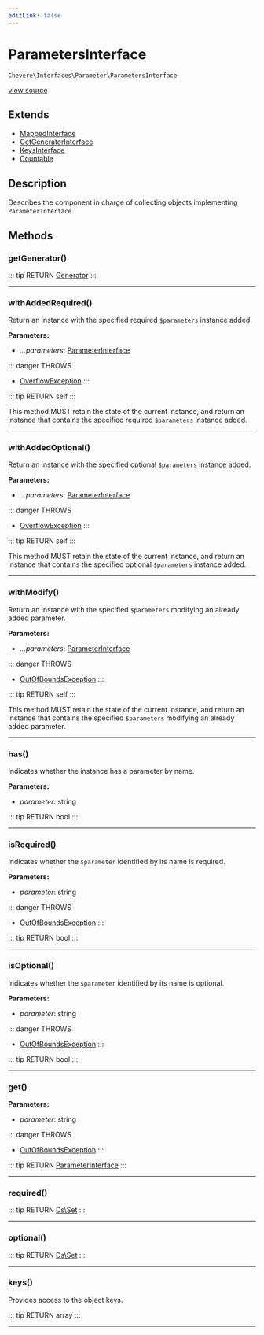 ```yaml
---
editLink: false
---
```


# ParametersInterface

`Chevere\Interfaces\Parameter\ParametersInterface`

[view source](https://github.com/chevere/chevere/blob/master/src/Chevere/Interfaces/Parameter/ParametersInterface.php)

## Extends

- [MappedInterface](../DataStructure/MappedInterface.md)
- [GetGeneratorInterface](../DataStructure/GetGeneratorInterface.md)
- [KeysInterface](../DataStructure/KeysInterface.md)
- [Countable](https://www.php.net/manual/class.countable)

## Description

Describes the component in charge of collecting objects implementing `ParameterInterface`.

## Methods

### getGenerator()

::: tip RETURN
[Generator](https://www.php.net/manual/class.generator)
:::

---

### withAddedRequired()

Return an instance with the specified required `$parameters` instance added.

**Parameters:**

- *...parameters*: [ParameterInterface](./ParameterInterface.md)

::: danger THROWS
- [OverflowException](../../Exceptions/Core/OverflowException.md) 
:::

::: tip RETURN
self
:::

This method MUST retain the state of the current instance, and return
an instance that contains the specified required `$parameters` instance added.

---

### withAddedOptional()

Return an instance with the specified optional `$parameters` instance added.

**Parameters:**

- *...parameters*: [ParameterInterface](./ParameterInterface.md)

::: danger THROWS
- [OverflowException](../../Exceptions/Core/OverflowException.md) 
:::

::: tip RETURN
self
:::

This method MUST retain the state of the current instance, and return
an instance that contains the specified optional `$parameters` instance added.

---

### withModify()

Return an instance with the specified `$parameters` modifying an already added parameter.

**Parameters:**

- *...parameters*: [ParameterInterface](./ParameterInterface.md)

::: danger THROWS
- [OutOfBoundsException](../../Exceptions/Core/OutOfBoundsException.md) 
:::

::: tip RETURN
self
:::

This method MUST retain the state of the current instance, and return
an instance that contains the specified `$parameters` modifying an already added parameter.

---

### has()

Indicates whether the instance has a parameter by name.

**Parameters:**

- *parameter*: string

::: tip RETURN
bool
:::

---

### isRequired()

Indicates whether the `$parameter` identified by its name is required.

**Parameters:**

- *parameter*: string

::: danger THROWS
- [OutOfBoundsException](../../Exceptions/Core/OutOfBoundsException.md) 
:::

::: tip RETURN
bool
:::

---

### isOptional()

Indicates whether the `$parameter` identified by its name is optional.

**Parameters:**

- *parameter*: string

::: danger THROWS
- [OutOfBoundsException](../../Exceptions/Core/OutOfBoundsException.md) 
:::

::: tip RETURN
bool
:::

---

### get()

**Parameters:**

- *parameter*: string

::: danger THROWS
- [OutOfBoundsException](../../Exceptions/Core/OutOfBoundsException.md) 
:::

::: tip RETURN
[ParameterInterface](./ParameterInterface.md)
:::

---

### required()

::: tip RETURN
[Ds\Set](https://www.php.net/manual/class.ds\set)
:::

---

### optional()

::: tip RETURN
[Ds\Set](https://www.php.net/manual/class.ds\set)
:::

---

### keys()

Provides access to the object keys.

::: tip RETURN
array
:::

---
